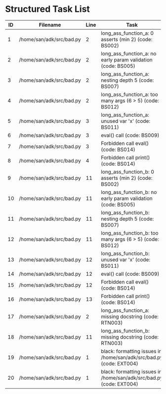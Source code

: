 # Structured Task List

| ID | Filename | Line | Task | Status |
|----|----------|------|------|--------|
| 1 | /home/san/adk/src/bad.py | 2 | long_ass_function_a: 0 asserts (min 2) (code: BS002) | TODO |
| 2 | /home/san/adk/src/bad.py | 2 | long_ass_function_a: no early param validation (code: BS005) | TODO |
| 3 | /home/san/adk/src/bad.py | 2 | long_ass_function_a: nesting depth 5 (code: BS007) | TODO |
| 4 | /home/san/adk/src/bad.py | 2 | long_ass_function_a: too many args (6 > 5) (code: BS012) | TODO |
| 5 | /home/san/adk/src/bad.py | 3 | long_ass_function_a: unused var 'x' (code: BS011) | TODO |
| 6 | /home/san/adk/src/bad.py | 3 | eval() call (code: BS009) | TODO |
| 7 | /home/san/adk/src/bad.py | 3 | Forbidden call eval() (code: BS014) | TODO |
| 8 | /home/san/adk/src/bad.py | 4 | Forbidden call print() (code: BS014) | TODO |
| 9 | /home/san/adk/src/bad.py | 11 | long_ass_function_b: 0 asserts (min 2) (code: BS002) | TODO |
| 10 | /home/san/adk/src/bad.py | 11 | long_ass_function_b: no early param validation (code: BS005) | TODO |
| 11 | /home/san/adk/src/bad.py | 11 | long_ass_function_b: nesting depth 5 (code: BS007) | TODO |
| 12 | /home/san/adk/src/bad.py | 11 | long_ass_function_b: too many args (6 > 5) (code: BS012) | TODO |
| 13 | /home/san/adk/src/bad.py | 12 | long_ass_function_b: unused var 'x' (code: BS011) | TODO |
| 14 | /home/san/adk/src/bad.py | 12 | eval() call (code: BS009) | TODO |
| 15 | /home/san/adk/src/bad.py | 12 | Forbidden call eval() (code: BS014) | TODO |
| 16 | /home/san/adk/src/bad.py | 13 | Forbidden call print() (code: BS014) | TODO |
| 17 | /home/san/adk/src/bad.py | 2 | long_ass_function_a: missing docstring (code: RTN003) | TODO |
| 18 | /home/san/adk/src/bad.py | 11 | long_ass_function_b: missing docstring (code: RTN003) | TODO |
| 19 | /home/san/adk/src/bad.py | 1 | black: formatting issues in /home/san/adk/src/bad.py (code: EXT004) | TODO |
| 20 | /home/san/adk/src/bad.py | 1 | black: formatting issues in /home/san/adk/src/bad.py (code: EXT004) | TODO |
